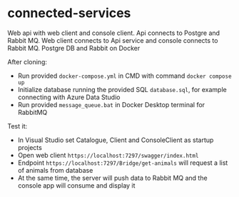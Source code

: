 # connected-services
Web api with web client and console client. Api connects to Postgre and Rabbit MQ. Web client connects to Api service and console connects to Rabbit MQ. Postgre DB and Rabbit on Docker

After cloning:
* Run provided `docker-compose.yml` in CMD with command `docker compose up`
* Initialize database running the provided SQL `database.sql`, for example connecting with Azure Data Studio
* Run provided `message_queue.bat` in Docker Desktop terminal for RabbitMQ

Test it:
* In Visual Studio set Catalogue, Client and ConsoleClient as startup projects
* Open web client `https://localhost:7297/swagger/index.html`
* Endpoint `https://localhost:7297/Bridge/get-animals` will request a list of animals from database
* At the same time, the server will push data to Rabbit MQ and the console app will consume and display it
